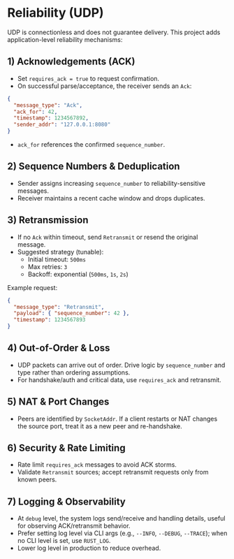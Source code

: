 # Reliability (UDP)

UDP is connectionless and does not guarantee delivery. This project adds application-level reliability mechanisms:

## 1) Acknowledgements (ACK)

- Set `requires_ack = true` to request confirmation.
- On successful parse/acceptance, the receiver sends an `Ack`:

```json
{
  "message_type": "Ack",
  "ack_for": 42,
  "timestamp": 1234567892,
  "sender_addr": "127.0.0.1:8080"
}
```

- `ack_for` references the confirmed `sequence_number`.

## 2) Sequence Numbers & Deduplication

- Sender assigns increasing `sequence_number` to reliability-sensitive messages.
- Receiver maintains a recent cache window and drops duplicates.

## 3) Retransmission

- If no `Ack` within timeout, send `Retransmit` or resend the original message.
- Suggested strategy (tunable):
  - Initial timeout: `500ms`
  - Max retries: `3`
  - Backoff: exponential (`500ms`, `1s`, `2s`)

Example request:

```json
{
  "message_type": "Retransmit",
  "payload": { "sequence_number": 42 },
  "timestamp": 1234567893
}
```

## 4) Out-of-Order & Loss

- UDP packets can arrive out of order. Drive logic by `sequence_number` and type rather than ordering assumptions.
- For handshake/auth and critical data, use `requires_ack` and retransmit.

## 5) NAT & Port Changes

- Peers are identified by `SocketAddr`. If a client restarts or NAT changes the source port, treat it as a new peer and re-handshake.

## 6) Security & Rate Limiting

- Rate limit `requires_ack` messages to avoid ACK storms.
- Validate `Retransmit` sources; accept retransmit requests only from known peers.

## 7) Logging & Observability

- At `debug` level, the system logs send/receive and handling details, useful for observing ACK/retransmit behavior.
- Prefer setting log level via CLI args (e.g., `--INFO`, `--DEBUG`, `--TRACE`); when no CLI level is set, use `RUST_LOG`.
- Lower log level in production to reduce overhead.